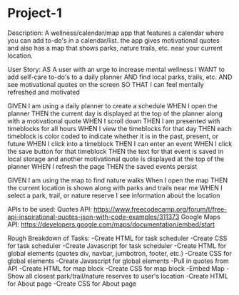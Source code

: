 # Project-1
Description: A wellness/calendar/map app that features a calendar where you can add to-do's in a calendar/list. the app gives motivational quotes and also has a map that shows parks, nature trails, etc. near your current location.

User Story: AS A user with an urge to increase mental wellness
I WANT to add self-care to-do's to a daily planner
AND find local parks, trails, etc.
AND see motivational quotes on the screen
SO THAT I can feel mentally refreshed and motivated


GIVEN I am using a daily planner to create a schedule
WHEN I open the planner
THEN the current day is displayed at the top of the planner along with a motivational quote
WHEN I scroll down
THEN I am presented with timeblocks for all hours
WHEN I view the timeblocks for that day
THEN each timeblock is color coded to indicate whether it is in the past, present, or future
WHEN I click into a timeblock
THEN I can enter an event
WHEN I click the save button for that timeblock
THEN the text for that event is saved in local storage and another motivational quote is displayed at the top of the planner
WHEN I refresh the page
THEN the saved events persist

GIVEN I am using the map to find nature walks
When I open the map
THEN the current location is shown along with parks and trails near me
WHEN I select a park, trail, or nature reserve
I see information about the location

APIs to be used:
Quotes API: https://www.freecodecamp.org/forum/t/free-api-inspirational-quotes-json-with-code-examples/311373
Google Maps API: https://developers.google.com/maps/documentation/embed/start

Rough Breakdown of Tasks:
-Create HTML for task scheduler
-Create CSS for task scheduler
-Create Javascript for task scheduler
-Create HTML for global elements (quotes div, navbar, jumbotron, footer, etc.)
-Create CSS for global elements
-Create Javascript for global elements
-Pull in quotes from API
-Create HTML for map block
-Create CSS for map block
-Embed Map
-Show all closest park/trail/nature reserves to user's location
-Create HTML for About page
-Create CSS for About page
